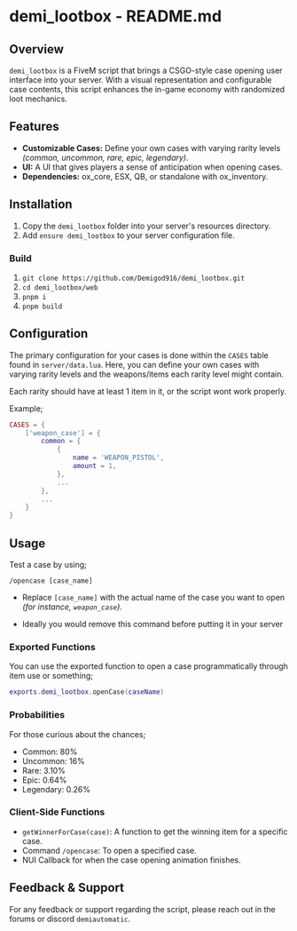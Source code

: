 # demi_lootbox - README.md

## Overview

`demi_lootbox` is a FiveM script that brings a CSGO-style case opening user interface into your server. With a visual representation and configurable case contents, this script enhances the in-game economy with randomized loot mechanics.

## Features

- **Customizable Cases:** Define your own cases with varying rarity levels *(common, uncommon, rare, epic, legendary)*.
- **UI:** A UI that gives players a sense of anticipation when opening cases.
- **Dependencies:** ox_core, ESX, QB, or standalone with ox_inventory.

## Installation

1. Copy the `demi_lootbox` folder into your server's resources directory.
2. Add `ensure demi_lootbox` to your server configuration file.

### Build

1. `git clone https://github.com/Demigod916/demi_lootbox.git`
2. `cd demi_lootbox/web`
3. `pnpm i`
4. `pnpm build`

## Configuration

The primary configuration for your cases is done within the `CASES` table found in `server/data.lua`. Here, you can define your own cases with varying rarity levels and the weapons/items each rarity level might contain.

Each rarity should have at least 1 item in it, or the script wont work properly.

Example;
```lua
CASES = {
    ['weapon_case'] = {
        common = {
            {
                name = 'WEAPON_PISTOL',
                amount = 1,
            },
            ...
        },
        ...
    }
}
```

## Usage

Test a case by using;
```
/opencase [case_name]
```

- Replace `[case_name]` with the actual name of the case you want to open *(for instance, `weapon_case`)*.

- Ideally you would remove this command before putting it in your server

### Exported Functions
You can use the exported function to open a case programmatically through item use or something;

```lua
exports.demi_lootbox.openCase(caseName)
```

### Probabilities
For those curious about the chances;

- Common: 80%
- Uncommon: 16%
- Rare: 3.10%
- Epic: 0.64%
- Legendary: 0.26%

### Client-Side Functions

- `getWinnerForCase(case)`: A function to get the winning item for a specific case.
- Command `/opencase`: To open a specified case.
- NUI Callback for when the case opening animation finishes.

## Feedback & Support

For any feedback or support regarding the script, please reach out in the forums or discord `demiautomatic`.